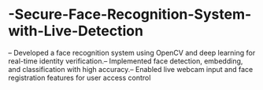 # -Secure-Face-Recognition-System-with-Live-Detection
– Developed a face recognition system using OpenCV and deep learning for real-time identity verification.– Implemented face detection, embedding, and classification with high accuracy.– Enabled live webcam input and face registration features for user access control
